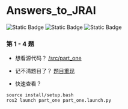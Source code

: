 # Answers_to_JRAI

![Static Badge](https://img.shields.io/badge/ros2-Humble-blue)
![Static Badge](https://img.shields.io/badge/python-3.10.12-yellow)
![Static Badge](https://img.shields.io/badge/license-MIT-green)

### 第 1 - 4 题

- 想看源代码？ [/src/part_one](/src/part_one)

- 记不清题目了？ [题目重现](/src/part_one/problems_review.md)

- 快速查看？

```shell
source install/setup.bash
ros2 launch part_one part_one.launch.py
```
